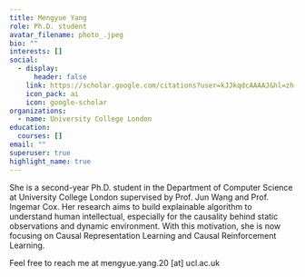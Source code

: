 ```yaml
---
title: Mengyue Yang
role: Ph.D. student
avatar_filename: photo_.jpeg
bio: ""
interests: []
social:
  - display:
      header: false
    link: https://scholar.google.com/citations?user=kJJkqdcAAAAJ&hl=zh-CN
    icon_pack: ai
    icon: google-scholar
organizations:
  - name: University College London
education:
  courses: []
email: ""
superuser: true
highlight_name: true
---
```

She is a second-year Ph.D. student in the Department of Computer Science at University College London supervised by Prof. Jun Wang and Prof. Ingemar Cox. Her research aims to build explainable algorithm to understand human intellectual, especially for the causality behind static observations and dynamic environment. With this motivation, she is now focusing on Causal Representation Learning and Causal Reinforcement Learning.

Feel free to reach me at mengyue.yang.20 [at] ucl.ac.uk